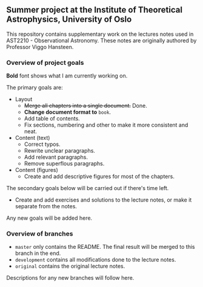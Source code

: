 ## Summer project at the Institute of Theoretical Astrophysics, University of Oslo
This repository contains supplementary work on the lectures notes used in AST2210 -
Observational Astronomy. These notes are originally authored
by Professor Viggo Hansteen.


### Overview of project goals
**Bold** font shows what I am currently working on.

The primary goals are:
* Layout
  * ~~Merge all chapters into a single document.~~ Done.
  * **Change document format to** `book`.
  * Add table of contents.
  * Fix sections, numbering and other to make it more consistent and neat.
* Content (text)
  * Correct typos.
  * Rewrite unclear paragraphs.
  * Add relevant paragraphs.
  * Remove superflous paragraphs.
* Content (figures)
  * Create and add descriptive figures for most of the chapters.

The secondary goals below will be carried out if there's time left.
* Create and add exercises and solutions to the lecture notes, or make it separate from
	the notes.

Any new goals will be added here.


### Overview of branches
* `master` only contains the README. The final result will be merged to this branch in the
	end.
* `development` contains all modifications done to the lecture notes.
* `original` contains the original lecture notes.

Descriptions for any new branches will follow here.

